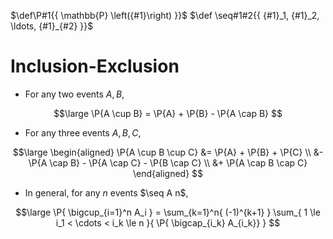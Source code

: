 $\def\P#1{{ \mathbb{P} \left({#1}\right) }}$
$\def \seq#1#2{{ {#1}_1, {#1}_2, \ldots, {#1}_{#2} }}$

# Inclusion-Exclusion

- For any two events $A,B$,

$$\large
	\P{A \cup B} = \P{A} + \P{B} - \P{A \cap B}
$$

- For any three events $A,B,C$,

$$\large
\begin{aligned}
	\P{A \cup B \cup C}
	&= \P{A} + \P{B} + \P{C} \\
	&- \P{A \cap B} - \P{A \cap C} - \P{B \cap C} \\
	&+ \P{A \cap B \cap C}
\end{aligned}
$$

- In general, for any $n$ events $\seq A n$,

$$\large
	\P{ \bigcup_{i=1}^n A_i }
	= \sum_{k=1}^n{ (-1)^{k+1} }
	\sum_{ 1 \le i_1 < \cdots < i_k \le n }{ \P{ \bigcap_{i_k} A_{i_k}} }
$$